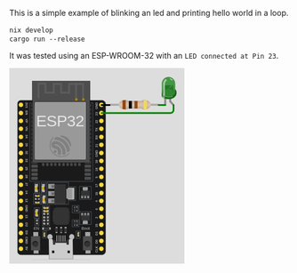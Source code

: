 This is a simple example of blinking an led and printing hello world in a loop.

```
nix develop
cargo run --release
```

It was tested using an ESP-WROOM-32 with an `LED connected at Pin 23`.

![wiring](./diagram.png?raw=true)

